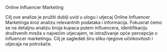 Online Influencer Marketing

Cilj ove analize je pružiti dublji uvid u ulogu i utjecaj Online Influencer Marketinga kroz analizu relevantnih podataka i informacija. Fokusirat ćemo se na detaljnu analizu broja kupaca putem influencera, identifikaciju društvenih mreža s najvećim utjecajem, te istraživanje opće percepcije o influencer marketingu. Cilj je sagledati širu sliku njegove učinkovitosti i utjecaja na potrošače.
